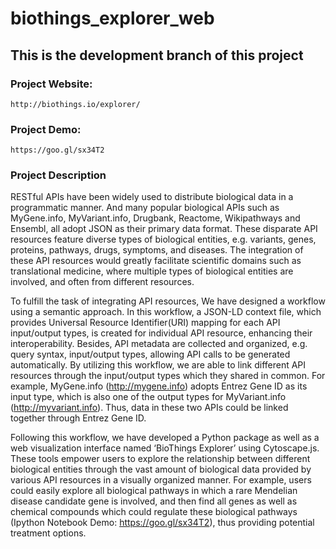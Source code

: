 # biothings_explorer_web

## This is the development branch of this project

### Project Website: 
    http://biothings.io/explorer/

### Project Demo:
    https://goo.gl/sx34T2
    
### Project Description

RESTful APIs have been widely used to distribute biological data in a programmatic manner. And many popular biological APIs such as MyGene.info, MyVariant.info, Drugbank, Reactome, Wikipathways and Ensembl, all adopt JSON as their primary data format. These disparate API resources feature diverse types of biological entities, e.g. variants, genes, proteins, pathways, drugs, symptoms, and diseases. The integration of these API resources would greatly facilitate scientific domains such as translational medicine, where multiple types of biological entities are involved, and often from different resources. 

To fulfill the task of integrating API resources, We have designed a workflow using a semantic approach. In this workflow, a JSON-LD context file, which provides Universal Resource Identifier(URI) mapping for each API input/output types, is created for individual API resource, enhancing their interoperability. Besides, API metadata are collected and organized, e.g. query syntax, input/output types, allowing API calls to be generated automatically. By utilizing this workflow, we are able to link different API resources through the input/output types which they shared in common. For example, MyGene.info (http://mygene.info) adopts Entrez Gene ID as its input type, which is also one of the output types for MyVariant.info (http://myvariant.info). Thus, data in these two APIs could be linked together through Entrez Gene ID.

Following this workflow, we have developed a Python package as well as a web visualization interface named ‘BioThings Explorer’ using Cytoscape.js. These tools empower users to explore the relationship between different biological entities through the vast amount of biological data provided by various API resources in a visually organized manner. For example, users could easily explore all biological pathways in which a rare Mendelian disease candidate gene is involved, and then find all genes as well as chemical compounds which could regulate these biological pathways (Ipython Notebook Demo: https://goo.gl/sx34T2), thus providing potential treatment options.
